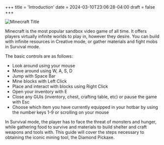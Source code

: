 +++
title = 'Introduction'
date = 2024-03-10T23:06:28-04:00
draft = false
+++

![Minecraft Title](MinecraftTitle.png)

Minecraft is the most popular sandbox video game of all time. It offers players virtually infinite worlds to play in, however they desire. You can build with infinite resources in Creative mode, or gather materials and fight mobs in Survival mode. 

The basic controls are as follows:
- Look around using your mouse
- Move around using W, A, S, D
- Jump with Space Bar
- Mine blocks with Left Click
- Place and interact with blocks using Right Click
- Open your inventory with E
- Close any GUIs (inventory, chest, crafting table, etc) or pause the game with Esc
- Choose which item you have currently equipped in your hotbar by using the number keys 1-9 or scrolling on your mouse

In Survival mode, the player has to face the threat of monsters and hunger, while gathering food to survive and materials to build shelter and craft weapons and tools with. This guide will cover the steps necessary to obtaining the iconic mining tool, the Diamond Pickaxe. 
